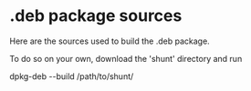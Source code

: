 .deb package sources
====================

Here are the sources used to build the .deb package.

To do so on your own, download the 'shunt' directory and run

   dpkg-deb --build /path/to/shunt/
